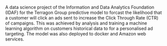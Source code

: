 A data science project of the Information and Data Analytics Foundation (IDAF) for the Terragon Group predictive model to forcast the likelihood that a customer will click an ads sent to increase the Click Through Rate (CTR) of campaigns. This was achieved by analysis and training a machine learning algorithm on customers historical data to for a personalised ad targeting. The model was also deployed to docker and Amazon web services.
